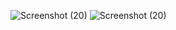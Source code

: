 ![Screenshot (20)](https://github.com/user-attachments/assets/8c25ad54-41a1-4037-b4c5-e74c909ed033)
![Screenshot (20)](https://github.com/user-attachments/assets/7dd98640-83c6-4f45-9eac-b489f4f918a3)


